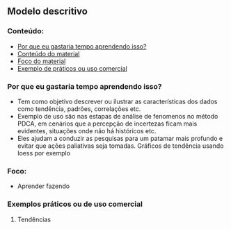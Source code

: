 ## Modelo descritivo

### Conteúdo:
  * [Por que eu gastaria tempo aprendendo isso?](#Por-que-eu-gastaria-tempo-aprendendo-isso?)
  * [Conteúdo do material](#Neste-material-você-vai-ver)
  * [Foco do material](#Foco)        
  * [Exemplo de práticos ou uso comercial](#Exemplos-práticos-ou-de-uso-comercial)

### Por que eu gastaria tempo aprendendo isso?
- Tem como objetivo descrever ou ilustrar as características dos dados como tendência, padrões, correlações etc.
- Exemplo de uso são nas estapas de análise de fenomenos no método PDCA, em cenários que a percepção de incertezas ficam mais evidentes, situações onde não há históricos etc.
- Eles ajudam a conduzir as pesquisas para um patamar mais profundo e evitar que ações paliativas seja tomadas. Gráficos de tendência usando loess por exemplo

### Foco: 
- Aprender fazendo

### Exemplos práticos ou de uso comercial
  1. Tendências
  
